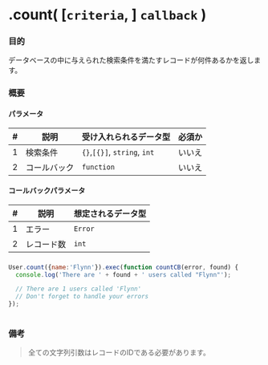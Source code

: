 # .count( [`criteria`, ] `callback` )
### 目的
データベースの中に与えられた検索条件を満たすレコードが何件あるかを返します。

### 概要
#### パラメータ

| # | 説明          | 受け入れられるデータ型           | 必須か |
|---|---------------|------------------------------|------------|
| 1 | 検索条件       | `{}`,`[{}]`, `string`, `int` | いいえ       |
| 2 | コールバック    | `function`                   | いいえ      |

#### コールバックパラメータ

| # | 説明              | 想定されるデータ型 |
|---|-------------------|---------------------|
| 1 | エラー             | `Error`             |
| 2 | レコード数         | `int`               |

### 

```javascript 
User.count({name:'Flynn'}).exec(function countCB(error, found) {
  console.log('There are ' + found + ' users called "Flynn"');

  // There are 1 users called 'Flynn'
  // Don't forget to handle your errors
});
  

```
### 備考
> 全ての文字列引数はレコードのIDである必要があります。



<docmeta name="uniqueID" value="count42579">
<docmeta name="methodType" value="mcm">
<docmeta name="importance" value="undefined">
<docmeta name="displayName" value=".count()">

